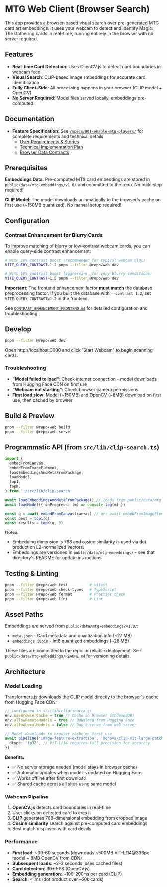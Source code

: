 # MTG Web Client (Browser Search)

This app provides a browser-based visual search over pre-generated MTG card art embeddings. It uses your webcam to detect and identify Magic: The Gathering cards in real-time, running entirely in the browser with no server required.

## Features

- **Real-time Card Detection**: Uses OpenCV.js to detect card boundaries in webcam feed
- **Visual Search**: CLIP-based image embeddings for accurate card identification
- **Fully Client-Side**: All processing happens in your browser (CLIP model + OpenCV)
- **No Server Required**: Model files served locally, embeddings pre-computed

## Documentation

- **Feature Specification**: See [`/specs/001-enable-mtg-players/`](../../specs/001-enable-mtg-players/) for complete requirements and technical details
  - [User Requirements & Stories](../../specs/001-enable-mtg-players/spec.md)
  - [Technical Implementation Plan](../../specs/001-enable-mtg-players/plan.md)
  - [Browser Data Contracts](../../specs/001-enable-mtg-players/contracts/browser-artifacts.md)

## Prerequisites

**Embeddings Data**: Pre-computed MTG card embeddings are stored in `public/data/mtg-embeddings/v1.0/` and committed to the repo. No build step required!

**CLIP Model**: The model downloads automatically to the browser's cache on first use (~150MB quantized). No manual setup required!

## Configuration

### Contrast Enhancement for Blurry Cards

To improve matching of blurry or low-contrast webcam cards, you can enable query-side contrast enhancement:

```bash
# With 20% contrast boost (recommended for typical webcam blur)
VITE_QUERY_CONTRAST=1.2 pnpm --filter @repo/web dev

# With 50% contrast boost (aggressive, for very blurry conditions)
VITE_QUERY_CONTRAST=1.5 pnpm --filter @repo/web dev
```

**Important**: The frontend enhancement factor **must match** the database preprocessing factor. If you built the database with `--contrast 1.2`, set `VITE_QUERY_CONTRAST=1.2` in the frontend.

See [`CONTRAST_ENHANCEMENT_FRONTEND.md`](./CONTRAST_ENHANCEMENT_FRONTEND.md) for detailed configuration and troubleshooting.

## Develop

```bash
pnpm --filter @repo/web dev
```

Open http://localhost:3000 and click "Start Webcam" to begin scanning cards.

### Troubleshooting

- **"Model failed to load"**: Check internet connection - model downloads from Hugging Face CDN on first use
- **"Webcam not starting"**: Check browser camera permissions
- **First load slow**: Model (~150MB) and OpenCV (~8MB) download on first use, then cached by browser

## Build & Preview

```bash
pnpm --filter @repo/web build
pnpm --filter @repo/web serve
```

## Programmatic API (from `src/lib/clip-search.ts`)

```ts
import {
  embedFromCanvas,
  embedFromImageElement,
  loadEmbeddingsAndMetaFromPackage,
  loadModel,
  top1,
  topK,
} from './src/lib/clip-search'

await loadEmbeddingsAndMetaFromPackage() // loads from public/data/mtg-embeddings/v1.0/
await loadModel({ onProgress: (m) => console.log(m) })

const q = await embedFromCanvas(canvas) // or: await embedFromImageElement(img)
const best = top1(q)
const results = topK(q, 5)
```

Notes:

- Embedding dimension is 768 and cosine similarity is used via dot product on L2-normalized vectors.
- Embeddings are versioned in `public/data/mtg-embeddings/` - see that directory's README for update instructions.

## Testing & Linting

```bash
pnpm --filter @repo/web test          # vitest
pnpm --filter @repo/web check-types   # TypeScript
pnpm --filter @repo/web format        # Prettier check
pnpm --filter @repo/web lint          # Lint
```

## Asset Paths

Embeddings are served from `public/data/mtg-embeddings/v1.0/`:

- `meta.json` - Card metadata and quantization info (~27 MB)
- `embeddings.i8bin` - int8 quantized embeddings (~26 MB)

These files are committed to the repo for reliable deployment. See `public/data/mtg-embeddings/README.md` for versioning details.

## Architecture

### Model Loading

Transformers.js downloads the CLIP model directly to the browser's cache from Hugging Face CDN:

```typescript
// Configured in src/lib/clip-search.ts
env.useBrowserCache = true // Cache in browser (IndexedDB)
env.allowRemoteModels = true // Download from Hugging Face
env.allowLocalModels = false // Don't serve from web server

// Model downloads to browser cache on first use
await pipeline('image-feature-extraction', 'Xenova/clip-vit-large-patch14-336', {
  dtype: 'fp32', // ViT-L/14 requires full precision for accuracy
})
```

**Benefits:**

- ✅ No server storage needed (model stays in browser cache)
- ✅ Automatic updates when model is updated on Hugging Face
- ✅ Works offline after first download
- ✅ Shared cache across all sites using same model

### Webcam Pipeline

1. **OpenCV.js** detects card boundaries in real-time
2. User clicks on detected card to crop it
3. **CLIP** generates 768-dimensional embedding from cropped image
4. **Cosine similarity** search against pre-computed card embeddings
5. Best match displayed with card details

### Performance

- **First load**: ~30-60 seconds (downloads ~500MB ViT-L/14@336px model + 8MB OpenCV from CDN)
- **Subsequent loads**: ~2-3 seconds (uses cached files)
- **Card detection**: 30+ FPS (OpenCV.js)
- **Embedding generation**: ~100-200ms per card (CLIP)
- **Search**: <1ms (dot product over ~20k cards)
